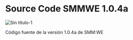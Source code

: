 # Source Code SMMWE 1.0.4a

![Sin título-1](https://github.com/restore-team/source-1.0.4a/assets/71290681/001281af-6c0f-4e27-860b-7731ff847bd0)

Código fuente de la versión 1.0.4a de SMM:WE


